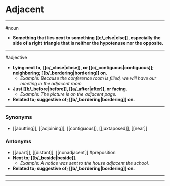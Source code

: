 # Adjacent
---
#noun
- **Something that lies next to something [[e/_else|else]], especially the side of a right triangle that is neither the hypotenuse nor the opposite.**
---
#adjective
- **Lying next to, [[c/_close|close]], or [[c/_contiguous|contiguous]]; neighboring; [[b/_bordering|bordering]] on.**
	- _Example: Because the conference room is filled, we will have our meeting in the adjacent room._
- **Just [[b/_before|before]], [[a/_after|after]], or facing.**
	- _Example: The picture is on the adjacent page._
- **Related to; suggestive of; [[b/_bordering|bordering]] on.**
---
### Synonyms
- [[abutting]], [[adjoining]], [[contiguous]], [[juxtaposed]], [[near]]
### Antonyms
- [[apart]], [[distant]], [[nonadjacent]]
#preposition
- **Next to; [[b/_beside|beside]].**
	- _Example: A notice was sent to the house adjacent the school._
- **Related to; suggestive of; [[b/_bordering|bordering]] on.**
---
---
